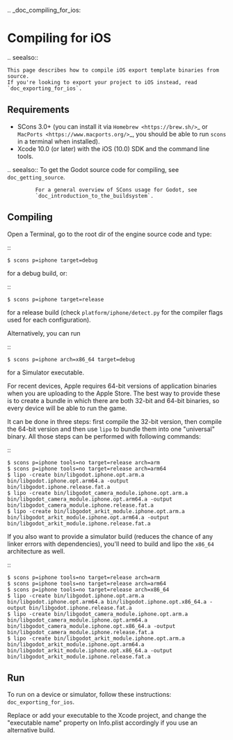 .. _doc_compiling_for_ios:

Compiling for iOS
=================


.. seealso::

    This page describes how to compile iOS export template binaries from source.
    If you're looking to export your project to iOS instead, read `doc_exporting_for_ios`.

Requirements
------------

-  SCons 3.0+ (you can install it via `Homebrew <https://brew.sh/>`_ or
   `MacPorts <https://www.macports.org/>`_, you should be able
   to run `scons` in a terminal when installed).
-  Xcode 10.0 (or later) with the iOS (10.0) SDK and the command line tools.

.. seealso:: To get the Godot source code for compiling, see
             `doc_getting_source`.

             For a general overview of SCons usage for Godot, see
             `doc_introduction_to_the_buildsystem`.

Compiling
---------

Open a Terminal, go to the root dir of the engine source code and type:

::

    $ scons p=iphone target=debug

for a debug build, or:

::

    $ scons p=iphone target=release

for a release build (check `platform/iphone/detect.py` for the compiler
flags used for each configuration).

Alternatively, you can run

::

    $ scons p=iphone arch=x86_64 target=debug

for a Simulator executable.

For recent devices, Apple requires 64-bit versions of application binaries when you are uploading to the Apple Store.
The best way to provide these is to create a bundle in which there are both 32-bit and 64-bit binaries, so every device will be able to run the game.

It can be done in three steps: first compile the 32-bit version, then compile the 64-bit version and then use `lipo` to bundle them into one "universal" binary.
All those steps can be performed with following commands:

::

    $ scons p=iphone tools=no target=release arch=arm
    $ scons p=iphone tools=no target=release arch=arm64
    $ lipo -create bin/libgodot.iphone.opt.arm.a bin/libgodot.iphone.opt.arm64.a -output bin/libgodot.iphone.release.fat.a
    $ lipo -create bin/libgodot_camera_module.iphone.opt.arm.a bin/libgodot_camera_module.iphone.opt.arm64.a -output bin/libgodot_camera_module.iphone.release.fat.a
    $ lipo -create bin/libgodot_arkit_module.iphone.opt.arm.a bin/libgodot_arkit_module.iphone.opt.arm64.a -output bin/libgodot_arkit_module.iphone.release.fat.a

If you also want to provide a simulator build (reduces the chance of any linker errors with dependencies), you'll need to build and lipo the `x86_64` architecture as well.

::

    $ scons p=iphone tools=no target=release arch=arm
    $ scons p=iphone tools=no target=release arch=arm64
    $ scons p=iphone tools=no target=release arch=x86_64
    $ lipo -create bin/libgodot.iphone.opt.arm.a bin/libgodot.iphone.opt.arm64.a bin/libgodot.iphone.opt.x86_64.a -output bin/libgodot.iphone.release.fat.a
    $ lipo -create bin/libgodot_camera_module.iphone.opt.arm.a bin/libgodot_camera_module.iphone.opt.arm64.a bin/libgodot_camera_module.iphone.opt.x86_64.a -output bin/libgodot_camera_module.iphone.release.fat.a
    $ lipo -create bin/libgodot_arkit_module.iphone.opt.arm.a bin/libgodot_arkit_module.iphone.opt.arm64.a bin/libgodot_arkit_module.iphone.opt.x86_64.a -output bin/libgodot_arkit_module.iphone.release.fat.a

Run
---

To run on a device or simulator, follow these instructions:
`doc_exporting_for_ios`.

Replace or add your executable to the Xcode project, and change the
"executable name" property on Info.plist accordingly if you use an
alternative build.
